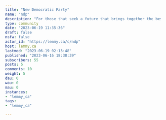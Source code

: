 ```yaml
---
title: "New Democratic Party" 
name: "ndp"
description: "For those that seek a future that brings together the best of the insights and objectives of people who, within the social democratic and democratic socialist traditions, have worked through farmer, labour, co-operative, feminist, human rights and environmental movements, and with First Nations, Métis and Inuit peoples, to build a more just, equal, and sustainable Canada within a global community dedicated to the same goals."
type: community
date: "2023-06-19 11:35:36"
draft: false
nsfw: false
actor_id: "https://lemmy.ca/c/ndp"
host: lemmy.ca
lastmod: "2023-06-19 02:13:48"
published: "2023-06-16 18:38:39"
subscribers: 55
posts: 5
comments: 10
weight: 5
dau: 0
wau: 0
mau: 0
instances:
- "lemmy_ca"
tags: 
- "lemmy_ca"

---
```

